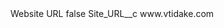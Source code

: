 <?xml version="1.0" encoding="UTF-8"?>
<CustomMetadata xmlns="http://soap.sforce.com/2006/04/metadata" xmlns:xsi="http://www.w3.org/2001/XMLSchema-instance" xmlns:xsd="http://www.w3.org/2001/XMLSchema">
    <label>Website URL</label>
    <protected>false</protected>
    <values>
        <field>Site_URL__c</field>
        <value xsi:type="xsd:string">www.vtidake.com</value>
    </values>
</CustomMetadata>
